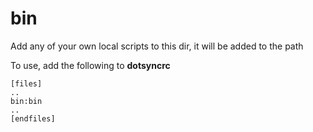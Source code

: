 bin
===

Add any of your own local scripts to this dir, it will be added to the path

To use, add the following to **dotsyncrc**

    [files]
    ..
    bin:bin
    ..
    [endfiles]

